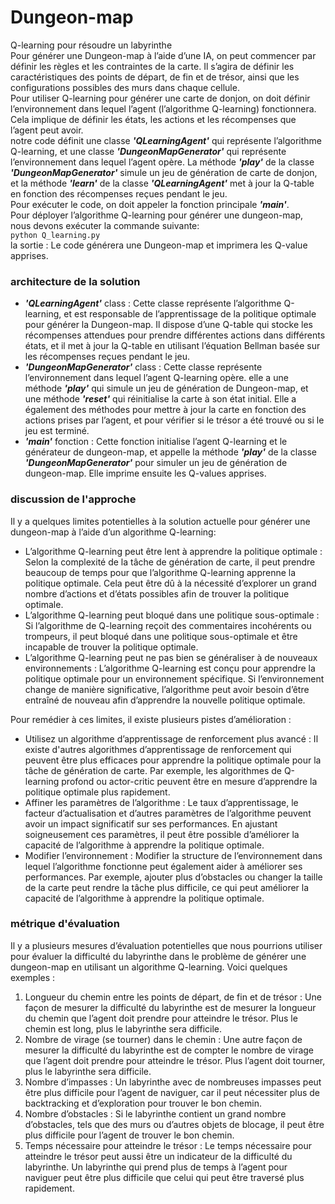 # Dungeon-map
Q-learning pour résoudre un labyrinthe  
Pour générer une Dungeon-map à l’aide d’une IA, on peut commencer par définir les règles et les contraintes de la carte. Il s’agira de définir les caractéristiques des points de départ, de fin et de trésor, ainsi que les configurations possibles des murs dans chaque cellule.  
Pour utiliser Q-learning pour générer une carte de donjon, on doit définir l’environnement dans lequel l’agent (l’algorithme Q-learning) fonctionnera. Cela implique de définir les états, les actions et les récompenses que l’agent peut avoir.  
notre code définit une classe __*'QLearningAgent'*__ qui représente l’algorithme Q-learning, et une classe __*'DungeonMapGenerator'*__ qui représente l’environnement dans lequel l’agent opère. La méthode __*'play'*__ de la classe __*'DungeonMapGenerator'*__ simule un jeu de génération de carte de donjon, et la méthode __*'learn'*__ de la classe __*'QLearningAgent'*__ met à jour la Q-table en fonction des récompenses reçues pendant le jeu.  
Pour exécuter le code, on doit appeler la fonction principale __*'main'*__.  
Pour déployer l’algorithme Q-learning pour générer une dungeon-map, nous devons exécuter la commande suivante:  
`python Q_learning.py  `  
la sortie : Le code générera une Dungeon-map et imprimera les Q-value apprises.

### architecture de la solution

- __*'QLearningAgent'*__ class : Cette classe représente l’algorithme Q-learning, et est responsable de l’apprentissage de la politique optimale pour générer la Dungeon-map. Il dispose d’une Q-table qui stocke les récompenses attendues pour prendre différentes actions dans différents états, et il met à jour la Q-table en utilisant l’équation Bellman basée sur les récompenses reçues pendant le jeu.  
- __*'DungeonMapGenerator'*__ class : Cette classe représente l’environnement dans lequel l’agent Q-learning opère. elle a une méthode __*'play'*__ qui simule un jeu de génération de Dungeon-map, et une méthode __*'reset'*__ qui réinitialise la carte à son état initial. Elle a également des méthodes pour mettre à jour la carte en fonction des actions prises par l’agent, et pour vérifier si le trésor a été trouvé ou si le jeu est terminé.  
- __*'main'*__ fonction : Cette fonction initialise l’agent Q-learning et le générateur de dungeon-map, et appelle la méthode __*'play'*__ de la classe __*'DungeonMapGenerator'*__ pour simuler un jeu de génération de dungeon-map. Elle imprime ensuite les Q-values apprises.  
### discussion de l'approche  

Il y a quelques limites potentielles à la solution actuelle pour générer une dungeon-map à l’aide d’un algorithme Q-learning:  
* L’algorithme Q-learning peut être lent à apprendre la politique optimale : Selon la complexité de la tâche de génération de carte, il peut prendre beaucoup de temps pour que l’algorithme Q-learning apprenne la politique optimale. Cela peut être dû à la nécessité d’explorer un grand nombre d’actions et d’états possibles afin de trouver la politique optimale.  
* L’algorithme Q-learning peut bloqué dans une politique sous-optimale : Si l’algorithme de Q-learning reçoit des commentaires incohérents ou trompeurs, il peut bloqué dans une politique sous-optimale et être incapable de trouver la politique optimale.  
* L’algorithme Q-learning peut ne pas bien se généraliser à de nouveaux environnements : L’algorithme Q-learning est conçu pour apprendre la politique optimale pour un environnement spécifique. Si l’environnement change de manière significative, l’algorithme peut avoir besoin d’être entraîné de nouveau afin d’apprendre la nouvelle politique optimale.  

Pour remédier à ces limites, il existe plusieurs pistes d’amélioration :  

* Utilisez un algorithme d’apprentissage de renforcement plus avancé : Il existe d'autres algorithmes d’apprentissage de renforcement qui peuvent être plus efficaces pour apprendre la politique optimale pour la tâche de génération de carte. Par exemple, les algorithmes de Q-learning profond ou actor-critic peuvent être en mesure d’apprendre la politique optimale plus rapidement.  
* Affiner les paramètres de l’algorithme : Le taux d’apprentissage, le facteur d’actualisation et d’autres paramètres de l’algorithme peuvent avoir un impact significatif sur ses performances. En ajustant soigneusement ces paramètres, il peut être possible d’améliorer la capacité de l’algorithme à apprendre la politique optimale.  
* Modifier l’environnement : Modifier la structure de l’environnement dans lequel l’algorithme fonctionne peut également aider à améliorer ses performances. Par exemple, ajouter plus d’obstacles ou changer la taille de la carte peut rendre la tâche plus difficile, ce qui peut améliorer la capacité de l’algorithme à apprendre la politique optimale.  
### métrique d'évaluation
Il y a plusieurs mesures d’évaluation potentielles que nous pourrions utiliser pour évaluer la difficulté du labyrinthe dans le problème de générer une dungeon-map en utilisant un algorithme Q-learning. Voici quelques exemples :  
1. Longueur du chemin entre les points de départ, de fin et de trésor : Une façon de mesurer la difficulté du labyrinthe est de mesurer la longueur du chemin que l’agent doit prendre pour atteindre le trésor. Plus le chemin est long, plus le labyrinthe sera difficile.  
2. Nombre de virage (se tourner) dans le chemin : Une autre façon de mesurer la difficulté du labyrinthe est de compter le nombre de virage que l’agent doit prendre pour atteindre le trésor. Plus l’agent doit tourner, plus le labyrinthe sera difficile.  
3. Nombre d’impasses : Un labyrinthe avec de nombreuses impasses peut être plus difficile pour l’agent de naviguer, car il peut nécessiter plus de backtracking et d’exploration pour trouver le bon chemin.  
4. Nombre d’obstacles : Si le labyrinthe contient un grand nombre d’obstacles, tels que des murs ou d’autres objets de blocage, il peut être plus difficile pour l’agent de trouver le bon chemin.  
5. Temps nécessaire pour atteindre le trésor : Le temps nécessaire pour atteindre le trésor peut aussi être un indicateur de la difficulté du labyrinthe. Un labyrinthe qui prend plus de temps à l’agent pour naviguer peut être plus difficile que celui qui peut être traversé plus rapidement.  

